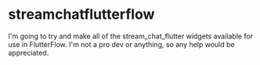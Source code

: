# streamchatflutterflow

I'm going to try and make all of the stream_chat_flutter widgets available for use in FlutterFlow. I'm not a pro dev or anything, so any help would be appreciated.
